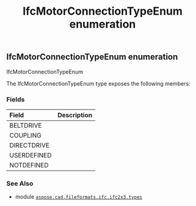 ﻿---
title: IfcMotorConnectionTypeEnum enumeration
second_title: Aspose.CAD for Python via .NET API References
description: 
type: docs
weight: 2530
url: /python-net/aspose.cad.fileformats.ifc.ifc2x3.types/ifcmotorconnectiontypeenum/
is_root: false
---

## IfcMotorConnectionTypeEnum enumeration

IfcMotorConnectionTypeEnum



The IfcMotorConnectionTypeEnum type exposes the following members:

### Fields
| Field | Description |
| :- | :- |
| BELTDRIVE |  |
| COUPLING |  |
| DIRECTDRIVE |  |
| USERDEFINED |  |
| NOTDEFINED |  |



### See Also
* module [`aspose.cad.fileformats.ifc.ifc2x3.types`](..)
